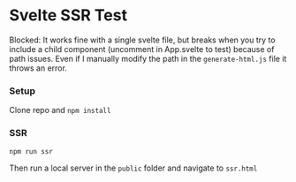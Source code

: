 # Svelte SSR Test

Blocked: It works fine with a single svelte file, but breaks when you try to include a child component (uncomment in App.svelte to test) because of path issues. Even if I manually modify the path in the `generate-html.js` file it throws an error.

### Setup

Clone repo and `npm install`

### SSR

```
npm run ssr
```

Then run a local server in the `public` folder and navigate to `ssr.html`
